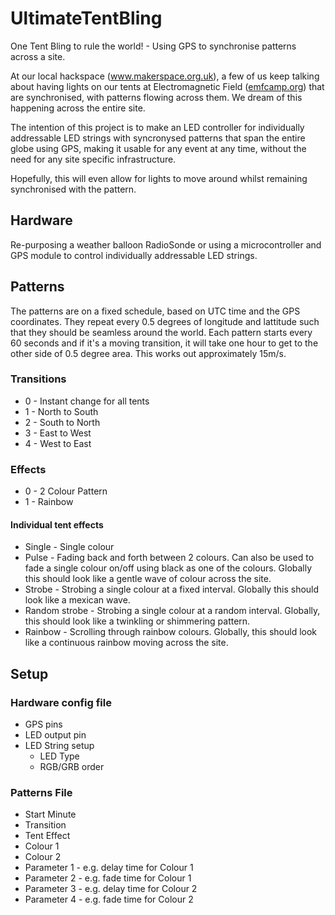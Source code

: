 # UltimateTentBling
One Tent Bling to rule the world! - Using GPS to synchronise patterns across a site.

At our local hackspace (www.makerspace.org.uk), a few of us keep talking about having lights on our tents at Electromagnetic Field ([emfcamp.org](https://www.emfcamp.org/)) that are synchronised, with patterns flowing across them.  We dream of this happening across the entire site.

The intention of this project is to make an LED controller for individually addressable LED strings with syncronysed patterns that span the entire globe using GPS, making it usable for any event at any time, without the need for any site specific infrastructure.

Hopefully, this will even allow for lights to move around whilst remaining synchronised with the pattern.


## Hardware

Re-purposing a weather balloon RadioSonde or using a microcontroller and GPS module to control individually addressable LED strings.


## Patterns
The patterns are on a fixed schedule, based on UTC time and the GPS coordinates.  They repeat every 0.5 degrees of longitude and lattitude such that they should be seamless around the world.
Each pattern starts every 60 seconds and if it's a moving transition, it will take one hour to get to the other side of 0.5 degree area.  This works out approximately 15m/s.

### Transitions
- 0 - Instant change for all tents
- 1 - North to South
- 2 - South to North
- 3 - East to West
- 4 - West to East

### Effects
- 0 - 2 Colour Pattern
- 1 - Rainbow


#### Individual tent effects
- Single - Single colour
- Pulse - Fading back and forth between 2 colours.  Can also be used to fade a single colour on/off using black as one of the colours.  Globally this should look like a gentle wave of colour across the site.
- Strobe - Strobing a single colour at a fixed interval.  Globally this should look like a mexican wave.
- Random strobe - Strobing a single colour at a random interval.  Globally, this should look like a twinkling or shimmering pattern.
- Rainbow - Scrolling through rainbow colours.  Globally, this should look like a continuous rainbow moving across the site.
  

## Setup

### Hardware config file
  - GPS pins
  - LED output pin
  - LED String setup
    - LED Type
    - RGB/GRB order
  
### Patterns File
  - Start Minute
  - Transition
  - Tent Effect
  - Colour 1
  - Colour 2
  - Parameter 1 - e.g. delay time for Colour 1
  - Parameter 2 - e.g. fade time for Colour 1
  - Parameter 3 - e.g. delay time for Colour 2
  - Parameter 4 - e.g. fade time for Colour 2
